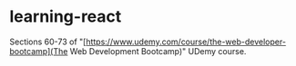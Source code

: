 # learning-react
Sections 60-73 of "[https://www.udemy.com/course/the-web-developer-bootcamp](The Web Development Bootcamp)" UDemy course.
